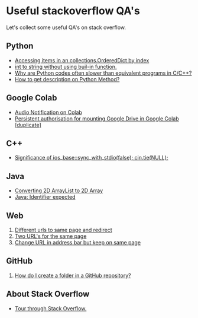 # Useful stackoverflow QA's
Let's collect some useful QA's on stack overflow.

## Python
* [Accessing items in an collections.OrderedDict by index](https://stackoverflow.com/questions/10058140/accessing-items-in-an-collections-ordereddict-by-index)  
* [int to string without using buil-in function.](https://stackoverflow.com/questions/44489030/trying-to-convert-int-to-string-without-using-in-built-function-in-python-3/52061649)
* [Why are Python codes often slower than equivalent programs in C/C++?](https://stackoverflow.com/questions/3033329/why-are-python-programs-often-slower-than-the-equivalent-program-written-in-c-or)
* [How to get description on Python Method?](https://stackoverflow.com/questions/57875302/how-to-get-description-on-python-method/57875402)

## Google Colab 
* [Audio Notification on Colab](https://stackoverflow.com/questions/54293537/is-there-a-way-to-make-colab-give-an-audio-notification-when-cell-has-finished-r)
* [Persistent authorisation for mounting Google Drive in Google Colab [duplicate]](https://stackoverflow.com/questions/53752102/persistent-authorisation-for-mounting-google-drive-in-google-colab)

## C++
* [Significance of ios_base::sync_with_stdio(false); cin.tie(NULL);](https://stackoverflow.com/questions/31162367/significance-of-ios-basesync-with-stdiofalse-cin-tienull)

## Java
* [Converting 2D ArrayList to 2D Array](https://stackoverflow.com/questions/31522416/converting-2d-arraylist-to-2d-array/31523445)
* [Java: Identifier expected](https://stackoverflow.com/questions/10559539/java-identifier-expected)

## Web
1. [Different urls to same page and redirect](https://webmasters.stackexchange.com/questions/16783/different-urls-to-same-page-and-redirect)
2. [Two URL's for the same page](https://moz.com/community/q/topic/46207/two-url-s-for-the-same-page)
3. [Change URL in address bar but keep on same page](https://stackoverflow.com/questions/10801321/change-url-in-address-bar-but-keep-on-same-page)

## GitHub
1. [How do I create a folder in a GitHub repository?](https://stackoverflow.com/questions/12258399/how-do-i-create-a-folder-in-a-github-repository)

## About Stack Overflow
* [Tour through Stack Overflow.](https://stackoverflow.com/tour)
